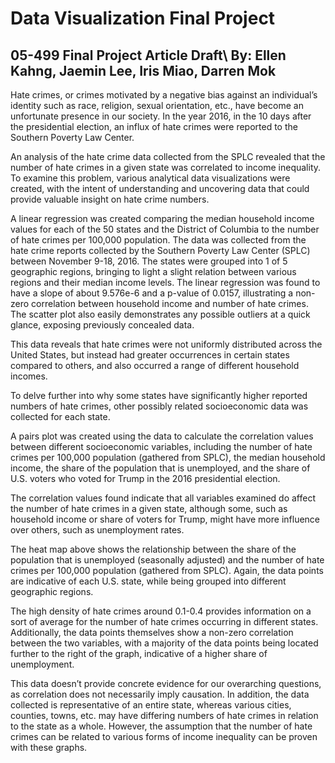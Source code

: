 # Data Visualization Final Project

## 05-499 Final Project Article Draft\ By: Ellen Kahng, Jaemin Lee, Iris Miao, Darren Mok


Hate crimes, or crimes motivated by a negative bias against an individual’s identity such as race, religion, sexual orientation, etc., have become an unfortunate presence in our society. In the year 2016, in the 10 days after the presidential election, an influx of hate crimes were reported to the Southern Poverty Law Center.

An analysis of the hate crime data collected from the SPLC revealed that the number of hate crimes in a given state was correlated to income inequality. To examine this problem, various analytical data visualizations were created, with the intent of understanding and uncovering data that could provide valuable insight on hate crime numbers.



A linear regression was created comparing the median household income values for each of the 50 states and the District of Columbia to the number of hate crimes per 100,000 population. The data was collected from the hate crime reports collected by the Southern Poverty Law Center (SPLC) between November 9-18, 2016. The states were grouped into 1 of 5 geographic regions, bringing to light a slight relation between various regions and their median income levels. The linear regression was found to have a slope of about 9.576e-6 and a p-value of 0.0157, illustrating a non-zero correlation between household income and number of hate crimes. The scatter plot also easily demonstrates any possible outliers at a quick glance, exposing previously concealed data.

This data reveals that hate crimes were not uniformly distributed across the United States, but instead had greater occurrences in certain states compared to others, and also occurred a range of different household incomes.

To delve further into why some states have significantly higher reported numbers of hate crimes, other possibly related socioeconomic data was collected for each state. 


A pairs plot was created using the data to calculate the correlation values between different socioeconomic variables, including the number of hate crimes per 100,000 population (gathered from SPLC), the median household income, the share of the population that is unemployed, and the share of U.S. voters who voted for Trump in the 2016 presidential election.

The correlation values found indicate that all variables examined do affect the number of hate crimes in a given state, although some, such as household income or share of voters for Trump, might have more influence over others, such as unemployment rates.



The heat map above shows the relationship between the share of the population that is unemployed (seasonally adjusted) and the number of hate crimes per 100,000 population (gathered from SPLC). Again, the data points are indicative of each U.S. state, while being grouped into different geographic regions.

The high density of hate crimes around 0.1-0.4 provides information on a sort of average for the number of hate crimes occurring in different states. Additionally, the data points themselves show a non-zero correlation between the two variables, with a majority of the data points being located further to the right of the graph, indicative of a higher share of unemployment.

This data doesn’t provide concrete evidence for our overarching questions, as correlation does not necessarily imply causation. In addition, the data collected is representative of an entire state, whereas various cities, counties, towns, etc. may have differing numbers of hate crimes in relation to the state as a whole. However, the assumption that the number of hate crimes can be related to various forms of income inequality can be proven with these graphs.
